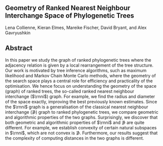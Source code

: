 ## Geometry of Ranked Nearest Neighbour Interchange Space of Phylogenetic Trees

Lena Collienne, Kieran Elmes, Mareike Fischer, David Bryant, and Alex Gavryushkin

## Abstract

In this paper we study the graph of ranked phylogenetic trees where the adjacency relation is given by a local rearrangement of the tree structure.
Our work is motivated by tree inference algorithms, such as maximum likelihood and Markov Chain Monte Carlo methods, where the geometry of the search space plays a central role for efficiency and practicality of the optimisation.
We hence focus on understanding the geometry of the space (graph) of ranked trees, the so-called ranked nearest neighbour interchange ($\rnni$) graph.
For example, we find the radius and diameter of the space exactly, improving the best previously known estimates.
Since the $\rnni$ graph is a generalisation of the classical nearest neighbour interchange ($\nni$) graph to ranked phylogenetic trees, we compare geometric and algorithmic properties of the two graphs.
Surprisingly, we discover that both geometric and algorithmic properties of $\rnni$ and $\nni$ are quite different.
For example, we establish convexity of certain natural subspaces in $\rnni$, which are not convex is $\nni$.
Furthermore, our results suggest that the complexity of computing distances in the two graphs is different.
